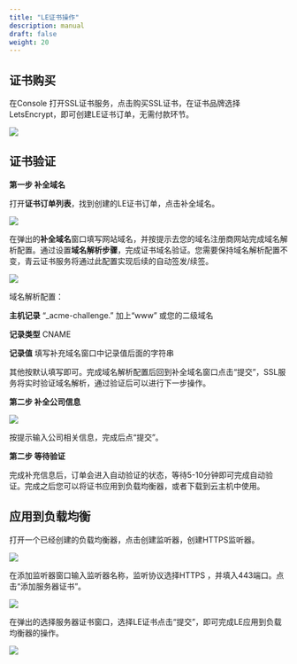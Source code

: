 ```yaml
---
title: "LE证书操作"
description: manual
draft: false
weight: 20   
---
```


## 证书购买
在Console 打开SSL证书服务，点击购买SSL证书，在证书品牌选择 LetsEncrypt，即可创建LE证书订单，无需付款环节。


![](../../_images/lessl1.png)



## 证书验证
**第一步 补全域名**

打开**证书订单列表**，找到创建的LE证书订单，点击补全域名。


![](../../_images/lessl2.png)

在弹出的**补全域名**窗口填写网站域名，并按提示去您的域名注册商网站完成域名解析配置。通过设置**域名解析步骤**，完成证书域名验证。您需要保持域名解析配置不变，青云证书服务将通过此配置实现后续的自动签发/续签。

![](../../_images/lessl3.png)

域名解析配置：

**主机记录** “_acme-challenge.” 加上“www” 或您的二级域名

**记录类型** CNAME

**记录值** 填写补充域名窗口中记录值后面的字符串

其他按默认填写即可。完成域名解析配置后回到补全域名窗口点击“提交”，SSL服务将实时验证域名解析，通过验证后可以进行下一步操作。

**第二步 补全公司信息**

![](../../_images/lessl7.png)

按提示输入公司相关信息，完成后点“提交”。

**第二步 等待验证**

完成补充信息后，订单会进入自动验证的状态，等待5-10分钟即可完成自动验证。完成之后您可以将证书应用到负载均衡器，或者下载到云主机中使用。
## 应用到负载均衡

打开一个已经创建的负载均衡器，点击创建监听器，创建HTTPS监听器。

![](../../_images/lessl4.png)

在添加监听器窗口输入监听器名称，监听协议选择HTTPS ，并填入443端口。点击“添加服务器证书”。

![](../../_images/lessl5.png)

在弹出的选择服务器证书窗口，选择LE证书点击“提交”，即可完成LE应用到负载均衡器的操作。

![](../../_images/lessl6.png)